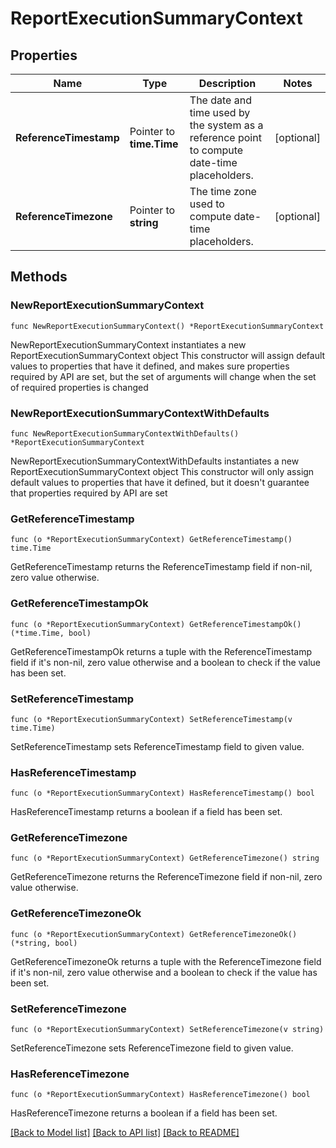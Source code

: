 # ReportExecutionSummaryContext

## Properties

Name | Type | Description | Notes
------------ | ------------- | ------------- | -------------
**ReferenceTimestamp** | Pointer to **time.Time** | The date and time used by the system as a reference point to compute date-time placeholders. | [optional] 
**ReferenceTimezone** | Pointer to **string** | The time zone used to compute date-time placeholders. | [optional] 

## Methods

### NewReportExecutionSummaryContext

`func NewReportExecutionSummaryContext() *ReportExecutionSummaryContext`

NewReportExecutionSummaryContext instantiates a new ReportExecutionSummaryContext object
This constructor will assign default values to properties that have it defined,
and makes sure properties required by API are set, but the set of arguments
will change when the set of required properties is changed

### NewReportExecutionSummaryContextWithDefaults

`func NewReportExecutionSummaryContextWithDefaults() *ReportExecutionSummaryContext`

NewReportExecutionSummaryContextWithDefaults instantiates a new ReportExecutionSummaryContext object
This constructor will only assign default values to properties that have it defined,
but it doesn't guarantee that properties required by API are set

### GetReferenceTimestamp

`func (o *ReportExecutionSummaryContext) GetReferenceTimestamp() time.Time`

GetReferenceTimestamp returns the ReferenceTimestamp field if non-nil, zero value otherwise.

### GetReferenceTimestampOk

`func (o *ReportExecutionSummaryContext) GetReferenceTimestampOk() (*time.Time, bool)`

GetReferenceTimestampOk returns a tuple with the ReferenceTimestamp field if it's non-nil, zero value otherwise
and a boolean to check if the value has been set.

### SetReferenceTimestamp

`func (o *ReportExecutionSummaryContext) SetReferenceTimestamp(v time.Time)`

SetReferenceTimestamp sets ReferenceTimestamp field to given value.

### HasReferenceTimestamp

`func (o *ReportExecutionSummaryContext) HasReferenceTimestamp() bool`

HasReferenceTimestamp returns a boolean if a field has been set.

### GetReferenceTimezone

`func (o *ReportExecutionSummaryContext) GetReferenceTimezone() string`

GetReferenceTimezone returns the ReferenceTimezone field if non-nil, zero value otherwise.

### GetReferenceTimezoneOk

`func (o *ReportExecutionSummaryContext) GetReferenceTimezoneOk() (*string, bool)`

GetReferenceTimezoneOk returns a tuple with the ReferenceTimezone field if it's non-nil, zero value otherwise
and a boolean to check if the value has been set.

### SetReferenceTimezone

`func (o *ReportExecutionSummaryContext) SetReferenceTimezone(v string)`

SetReferenceTimezone sets ReferenceTimezone field to given value.

### HasReferenceTimezone

`func (o *ReportExecutionSummaryContext) HasReferenceTimezone() bool`

HasReferenceTimezone returns a boolean if a field has been set.


[[Back to Model list]](../README.md#documentation-for-models) [[Back to API list]](../README.md#documentation-for-api-endpoints) [[Back to README]](../README.md)


